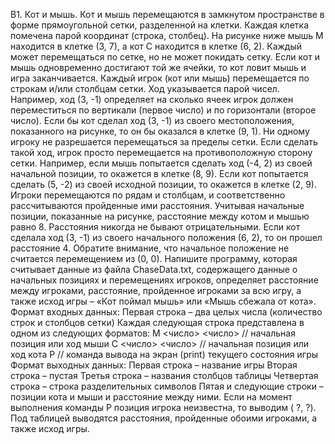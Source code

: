B1. Кот и мышь.  Кот и мышь перемещаются в замкнутом пространстве в форме прямоугольной 
сетки, разделенной на клетки. Каждая клетка помечена парой координат (строка, столбец). На 
рисунке ниже мышь M находится в клетке (3, 7), а кот C находится в клетке (6, 2).
Каждый может перемещаться по сетке, но не может покидать сетку. Если кот и мышь 
одновременно достигают той же ячейки, то кот ловит мышь и игра заканчивается. 
Каждый игрок (кот или мышь) перемещается по строкам и/или столбцам сетки. Ход указывается 
парой чисел. Например, ход (3, -1) определяет на сколько ячеек игрок должен переместиться по 
вертикали (первое число) и по горизонтали (второе число). Если бы кот сделал ход (3, -1) из своего 
местоположения, показанного на рисунке, то он бы оказался в клетке (9, 1). 
Ни одному игроку не разрешается перемещаться за пределы сетки. Если сделать такой ход, игрок 
просто перемещается на противоположную сторону сетки. Например, если мышь попытается 
сделать ход (-4, 2) из своей начальной позиции, то окажется в клетке (8, 9). Если кот попытается 
сделать (5, -2) из своей исходной позиции, то окажется в клетке (2, 9). 
Игроки перемещаются по рядам и столбцам, и соответственно рассчитываются пройденные ими 
расстояния. Учитывая начальные позиции, показанные на рисунке, расстояние между котом и 
мышью равно 8. Расстояния никогда не бывают отрицательными. Если кот сделала ход (3, -1) из 
своего начального положения (6, 2), то он прошел расстояние 4. Обратите внимание, что 
начальное положение не считается перемещением из (0, 0). 
Напишите программу, которая считывает данные из файла ChaseData.txt, содержащего данные о 
начальных позициях и перемещениях игроков, определяет расстояние между игроками, 
расстояние, пройденное игроками за всю игру, а также исход игры – «Кот поймал мышь» или 
«Мышь сбежала от кота». 
Формат входных данных: 
Первая строка – два целых числа (количество строк и столбцов сетки) 
Каждая следующая строка представлена в одном из следующих 
форматов: 
M    <число>    <число>       // начальная позиция или ход мыши 
C     <число>     <число>      // начальная позиция или ход кота 
P    // команда вывода на экран (print) текущего состояния игры 
Формат выходных данных: 
Первая строка – название игры 
Вторая строка – пустая 
Третья строка – названия столбцов таблицы 
Четвертая строка – строка разделительных символов 
Пятая и следующие строки – позиции кота и мыши и расстояние 
между ними. Если на момент выполнения команды P позиция 
игрока неизвестна, то выводим ( ?, ?). 
Под таблицей выводятся расстояния, пройденные обоими 
игроками, а также исход игры.